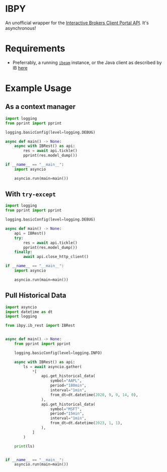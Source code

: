 # IBPY
An unofficial wrapper for the [Interactive Brokers Client Portal API](https://interactivebrokers.github.io/cpwebapi/). It's asynchronous!

# Requirements
* Preferrably, a running [`ibeam`](https://github.com/Voyz/ibeam) instance, or the Java client as described by IB [here](https://interactivebrokers.github.io/cpwebapi/quickstart)

# Example Usage
## As a context manager
```python
import logging
from pprint import pprint

logging.basicConfig(level=logging.DEBUG)

async def main() -> None:
    async with IBRest() as api:
        res = await api.tickle()
        pprint(res.model_dump())

if __name__ == "__main__":
    import asyncio

    asyncio.run(main=main())

```
## With `try-except`
```python
import logging
from pprint import pprint

logging.basicConfig(level=logging.DEBUG)

async def main() -> None:
    api = IBRest()
    try:
        res = await api.tickle()
        pprint(res.model_dump())
    finally:
        await api.close_http_client()

if __name__ == "__main__":
    import asyncio

    asyncio.run(main=main())

```

## Pull Historical Data
```python
import asyncio
import datetime as dt
import logging

from ibpy.ib_rest import IBRest


async def main() -> None:
    from pprint import pprint

    logging.basicConfig(level=logging.INFO)

    async with IBRest() as api:
        ls = await asyncio.gather(
            *[
                api.get_historical_data(
                    symbol="AAPL",
                    period="180min",
                    interval="1min",
                    from_dt=dt.datetime(2020, 9, 9, 14, 0),
                ),
                api.get_historical_data(
                    symbol="MSFT",
                    period="15min",
                    interval="1min",
                    from_dt=dt.datetime(2023, 1, 1),
                ),
            ]
        )

    print(ls)


if __name__ == "__main__":
    asyncio.run(main=main())
```
